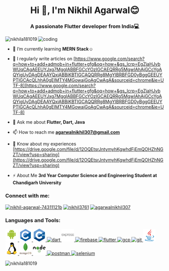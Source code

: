 <h1 align="center">Hi 👋, I'm Nikhil Agarwal😊</h1>

<h3 align="center">A passionate Flutter developer from India💻</h3>
<img align="right" alt="coding" width="400" src="https://user-images.githubusercontent.com/55389276/140866485-8fb1c876-9a8f-4d6a-98dc-08c4981eaf70.gif"> 

<p align="left"> <img src="https://komarev.com/ghpvc/?username=nikhila181019&label=Profile%20views&color=0e75b6&style=flat" alt="nikhila181019" /> </p>

- 🌱 I’m currently learning **MERN Stack☺**

- 📝 I regularly write articles on [https://www.google.com/search?q=how+to+add+admob+in+flutter+gfg&oq=how+&gs_lcrp=EgZjaHJvbWUqCAgAEEUYJxg7MggIABBFGCcYOzIGCAEQRRg5MgwIAhAjGCcYgAQYigUyDAgDEAAYQxiABBiKBTIGCAQQRRg8MgYIBRBFGD0yBggGEEUYPTIGCAcQLhhA0gEIMTY4MGowajGoAgCwAgA&sourceid=chrome&ie=UTF-8](https://www.google.com/search?q=how+to+add+admob+in+flutter+gfg&oq=how+&gs_lcrp=EgZjaHJvbWUqCAgAEEUYJxg7MggIABBFGCcYOzIGCAEQRRg5MgwIAhAjGCcYgAQYigUyDAgDEAAYQxiABBiKBTIGCAQQRRg8MgYIBRBFGD0yBggGEEUYPTIGCAcQLhhA0gEIMTY4MGowajGoAgCwAgA&sourceid=chrome&ie=UTF-8)

- 💬 Ask me about **Flutter, Dart, Java**

- 📫 How to reach me **agarwalnikhil307@gmail.com**

- 📄 Know about my experiences [https://drive.google.com/file/d/12OQEtsrJntymyhKgwhdFjEmQOHZhNGZT/view?usp=sharing](https://drive.google.com/file/d/12OQEtsrJntymyhKgwhdFjEmQOHZhNGZT/view?usp=sharing)

- ⚡ About Me **3rd Year Computer Science and Engineering Student at Chandigarh University**

<h3 align="left">Connect with me:</h3>
<p align="left">
<a href="https://linkedin.com/in/nikhil-agarwal-74311121b" target="blank"><img align="center" src="https://raw.githubusercontent.com/rahuldkjain/github-profile-readme-generator/master/src/images/icons/Social/linked-in-alt.svg" alt="nikhil-agarwal-74311121b" height="30" width="40" /></a>
<a href="https://instagram.com/nikhil3761" target="blank"><img align="center" src="https://raw.githubusercontent.com/rahuldkjain/github-profile-readme-generator/master/src/images/icons/Social/instagram.svg" alt="nikhil3761" height="30" width="40" /></a>
<a href="https://www.leetcode.com/agarwalnikhil307" target="blank"><img align="center" src="https://raw.githubusercontent.com/rahuldkjain/github-profile-readme-generator/master/src/images/icons/Social/leet-code.svg" alt="agarwalnikhil307" height="30" width="40" /></a>
</p>

<h3 align="left">Languages and Tools:</h3>
<p align="left"> <a href="https://developer.android.com" target="_blank" rel="noreferrer"> <img src="https://raw.githubusercontent.com/devicons/devicon/master/icons/android/android-original-wordmark.svg" alt="android" width="40" height="40"/> </a> <a href="https://www.cprogramming.com/" target="_blank" rel="noreferrer"> <img src="https://raw.githubusercontent.com/devicons/devicon/master/icons/c/c-original.svg" alt="c" width="40" height="40"/> </a> <a href="https://www.w3schools.com/cpp/" target="_blank" rel="noreferrer"> <img src="https://raw.githubusercontent.com/devicons/devicon/master/icons/cplusplus/cplusplus-original.svg" alt="cplusplus" width="40" height="40"/> </a> <a href="https://dart.dev" target="_blank" rel="noreferrer"> <img src="https://www.vectorlogo.zone/logos/dartlang/dartlang-icon.svg" alt="dart" width="40" height="40"/> </a> <a href="https://expressjs.com" target="_blank" rel="noreferrer"> <img src="https://raw.githubusercontent.com/devicons/devicon/master/icons/express/express-original-wordmark.svg" alt="express" width="40" height="40"/> </a> <a href="https://firebase.google.com/" target="_blank" rel="noreferrer"> <img src="https://www.vectorlogo.zone/logos/firebase/firebase-icon.svg" alt="firebase" width="40" height="40"/> </a> <a href="https://flutter.dev" target="_blank" rel="noreferrer"> <img src="https://www.vectorlogo.zone/logos/flutterio/flutterio-icon.svg" alt="flutter" width="40" height="40"/> </a> <a href="https://cloud.google.com" target="_blank" rel="noreferrer"> <img src="https://www.vectorlogo.zone/logos/google_cloud/google_cloud-icon.svg" alt="gcp" width="40" height="40"/> </a> <a href="https://git-scm.com/" target="_blank" rel="noreferrer"> <img src="https://www.vectorlogo.zone/logos/git-scm/git-scm-icon.svg" alt="git" width="40" height="40"/> </a> <a href="https://www.java.com" target="_blank" rel="noreferrer"> <img src="https://raw.githubusercontent.com/devicons/devicon/master/icons/java/java-original.svg" alt="java" width="40" height="40"/> </a> <a href="https://www.linux.org/" target="_blank" rel="noreferrer"> <img src="https://raw.githubusercontent.com/devicons/devicon/master/icons/linux/linux-original.svg" alt="linux" width="40" height="40"/> </a> <a href="https://www.mongodb.com/" target="_blank" rel="noreferrer"> <img src="https://raw.githubusercontent.com/devicons/devicon/master/icons/mongodb/mongodb-original-wordmark.svg" alt="mongodb" width="40" height="40"/> </a> <a href="https://nodejs.org" target="_blank" rel="noreferrer"> <img src="https://raw.githubusercontent.com/devicons/devicon/master/icons/nodejs/nodejs-original-wordmark.svg" alt="nodejs" width="40" height="40"/> </a> <a href="https://postman.com" target="_blank" rel="noreferrer"> <img src="https://www.vectorlogo.zone/logos/getpostman/getpostman-icon.svg" alt="postman" width="40" height="40"/> </a> <a href="https://www.selenium.dev" target="_blank" rel="noreferrer"> <img src="https://raw.githubusercontent.com/detain/svg-logos/780f25886640cef088af994181646db2f6b1a3f8/svg/selenium-logo.svg" alt="selenium" width="40" height="40"/> </a> </p>

<p><img align="center" src="https://github-readme-stats.vercel.app/api/top-langs?username=nikhila181019&show_icons=true&locale=en&layout=compact" alt="nikhila181019" /></p>
